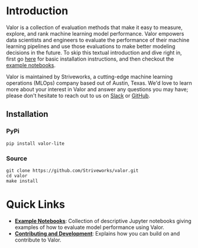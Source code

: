 # Introduction

Valor is a collection of evaluation methods that make it easy to measure, explore, and rank machine learning model performance. Valor empowers data scientists and engineers to evaluate the performance of their machine learning pipelines and use those evaluations to make better modeling decisions in the future. To skip this textual introduction and dive right in, first go [here](#installation) for basic installation instructions, and then checkout the [example notebooks](https://github.com/Striveworks/valor/blob/main/examples/).

Valor is maintained by Striveworks, a cutting-edge machine learning operations (MLOps) company based out of Austin, Texas. We'd love to learn more about your interest in Valor and answer any questions you may have; please don't hesitate to reach out to us on [Slack](https://striveworks-public.slack.com/join/shared_invite/zt-1a0jx768y-2J1fffN~b4fXYM8GecvOhA#/shared-invite/email) or [GitHub](https://github.com/striveworks/valor).

## Installation

### PyPi
```
pip install valor-lite
```

### Source
```
git clone https://github.com/Striveworks/valor.git
cd valor
make install
```

# Quick Links

- **[Example Notebooks](https://github.com/Striveworks/valor/blob/main/examples/)**: Collection of descriptive Jupyter notebooks giving examples of how to evaluate model performance using Valor.
- **[Contributing and Development](contributing.md)**: Explains how you can build on and contribute to Valor.
